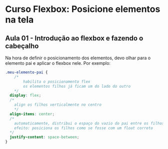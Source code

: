 # Curso Flexbox: Posicione elementos na tela

## Aula 01 - Introdução ao flexbox e fazendo o cabeçalho

Na hora de definir o posicionamento dos elementos, devo olhar para o elemento pai e aplicar o flexbox nele. Por exemplo:

```css
.meu-elemento-pai {
	/*
		habilita o posicionamento flex
		os elementos filhos já ficam um do lado do outro
	*/
  display: flex;
  /*
  	align os filhos verticalmente no centro
	*/
  align-items: center;
  /*
  	automaticamente, distribui o espaço do vazio do pai entre os filhos
  	efeito: posiciona os filhos como se fosse com um float correto
  */
  justify-content: space-between;
}
```
